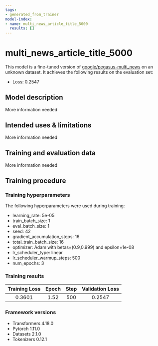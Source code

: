 ```yaml
---
tags:
- generated_from_trainer
model-index:
- name: multi_news_article_title_5000
  results: []
---
```


<!-- This model card has been generated automatically according to the information the Trainer had access to. You
should probably proofread and complete it, then remove this comment. -->

# multi_news_article_title_5000

This model is a fine-tuned version of [google/pegasus-multi_news](https://huggingface.co/google/pegasus-multi_news) on an unknown dataset.
It achieves the following results on the evaluation set:
- Loss: 0.2547

## Model description

More information needed

## Intended uses & limitations

More information needed

## Training and evaluation data

More information needed

## Training procedure

### Training hyperparameters

The following hyperparameters were used during training:
- learning_rate: 5e-05
- train_batch_size: 1
- eval_batch_size: 1
- seed: 42
- gradient_accumulation_steps: 16
- total_train_batch_size: 16
- optimizer: Adam with betas=(0.9,0.999) and epsilon=1e-08
- lr_scheduler_type: linear
- lr_scheduler_warmup_steps: 500
- num_epochs: 3

### Training results

| Training Loss | Epoch | Step | Validation Loss |
|:-------------:|:-----:|:----:|:---------------:|
| 0.3601        | 1.52  | 500  | 0.2547          |


### Framework versions

- Transformers 4.18.0
- Pytorch 1.11.0
- Datasets 2.1.0
- Tokenizers 0.12.1
